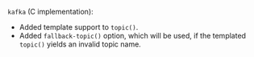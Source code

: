 `kafka` (C implementation):
 * Added template support to `topic()`.
 * Added `fallback-topic()` option, which will be used, if the templated `topic()` yields an invalid topic name.
